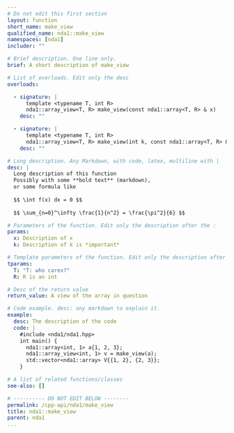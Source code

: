 ```yaml
---
# Do not edit this first section
layout: function
short_name: make_view
qualified_name: nda1::make_view
namespaces: [nda1]
includer: ""

# Brief description. One line only.
brief: A short description of make_view

# List of overloads. Edit only the desc
overloads:

  - signature: |
      template <typename T, int R>
      nda1::array_view<T, R> make_view(const nda1::array<T, R> & x)
    desc: ""

  - signature: |
      template <typename T, int R>
      nda1::array_view<T, R> make_view(int k, const nda1::array<T, R> & x)
    desc: ""

# Long description. Any Markdown, with code, latex, multiline with |
desc: |
  Long description of this function
  Possibly with some **bold text** (markdown),
  or some formula like
  
  $$ \int f(x) dx = 0 $$
  
  $$ \sum_{n=0}^\infty \frac{1}{n^2} = \frac{\pi^2}{6} $$

# Parameters of the function. Edit only the description after the :
params:
  x: Description of x
  k: Description of k is *important*

# Template parameters of the function. Edit only the description after the :
tparams:
  T: "T: who carex?"
  R: R is an int

# Desc of the return value
return_value: A view of the array in question

# Code example. desc: any markdown to explain it.
example:
  desc: The description of the code
  code: |
    #include <nda1/nda1.hpp>
    int main() {
      nda1::array<int, 1> a{1, 2, 3};
      nda1::array_view<int, 1> v = make_view(a);
      std::vector<nda1::array> V{{1, 2}, {2, 3}};
    }

# A list of related functions/classes
see-also: []

# ---------- DO NOT EDIT BELOW --------
permalink: /cpp-api/nda1/make_view
title: nda1::make_view
parent: nda1
...
```


